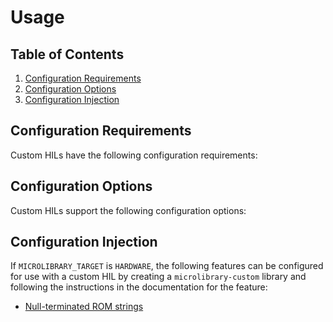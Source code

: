 # Usage

## Table of Contents

1. [Configuration Requirements](#configuration-requirements)
1. [Configuration Options](#configuration-options)
1. [Configuration Injection](#configuration-injection)

## Configuration Requirements

Custom HILs have the following configuration requirements:

## Configuration Options

Custom HILs support the following configuration options:

## Configuration Injection

If `MICROLIBRARY_TARGET` is `HARDWARE`, the following features can be configured for use
with a custom HIL by creating a `microlibrary-custom` library and following the
instructions in the documentation for the feature:
- [Null-terminated ROM strings](../../rom.md#null-terminated-strings)
